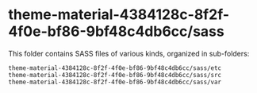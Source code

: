 # theme-material-4384128c-8f2f-4f0e-bf86-9bf48c4db6cc/sass

This folder contains SASS files of various kinds, organized in sub-folders:

    theme-material-4384128c-8f2f-4f0e-bf86-9bf48c4db6cc/sass/etc
    theme-material-4384128c-8f2f-4f0e-bf86-9bf48c4db6cc/sass/src
    theme-material-4384128c-8f2f-4f0e-bf86-9bf48c4db6cc/sass/var
